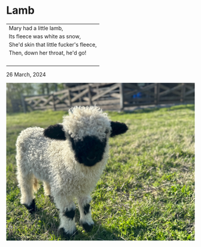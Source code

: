 # Lamb

|             |
| :-----------|
| Mary had a little lamb, |
| Its fleece was white as snow, |
| She'd skin that little fucker's fleece, |
| Then, down her throat, he'd go! |
| &nbsp; |

26 March, 2024

![Lamb](/assets/images/lamb.jpg)
